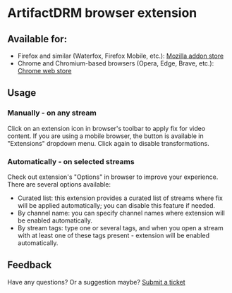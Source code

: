 #  ArtifactDRM browser extension

## Available for: 
+ Firefox and similar (Waterfox, Firefox Mobile, etc.): [Mozilla addon store](https://addons.mozilla.org/en-US/firefox/addon/artifactdrm/)
+ Chrome and Chromium-based browsers (Opera, Edge, Brave, etc.): [Chrome web store](https://chromewebstore.google.com/detail/artifactdrm/kjcidfilidmokfkkgocnbnpamnbdmbmd)

## Usage
### Manually - on any stream
Click on an extension icon in browser's toolbar to apply fix for video content.
If you are using a mobile browser, the button is available in "Extensions" dropdown menu.
Click again to disable transformations.
### Automatically - on selected streams
Check out extension's "Options" in browser to improve your experience.
There are several options available:
+ Curated list: this extension provides a curated list of streams where fix will be applied automatically; you can disable this feature if needed.
+ By channel name: you can specify channel names where extension will be enabled automatically.
+ By stream tags: type one or several tags, and when you open a stream with at least one of these tags present - extension will be enabled automatically.

## Feedback
Have any questions? Or a suggestion maybe? [Submit a ticket](https://github.com/g7eternal/ext-artifact-fixer/issues)
